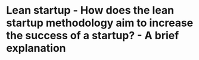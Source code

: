 # Lean startup - How does the lean startup methodology aim to increase the success of a startup? - A brief explanation